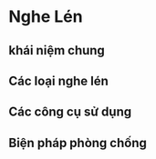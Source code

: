 # **Nghe Lén**

## khái niệm chung

## Các loại nghe lén

## Các công cụ sử dụng

## Biện pháp phòng chống
